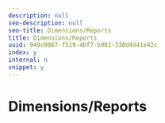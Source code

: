 ```yaml
---
description: null
seo-description: null
seo-title: Dimensions/Reports
title: Dimensions/Reports
uuid: 949c0067-f519-4bf7-b981-338d4d41e42c
index: y
internal: n
snippet: y
---
```


# Dimensions/Reports

